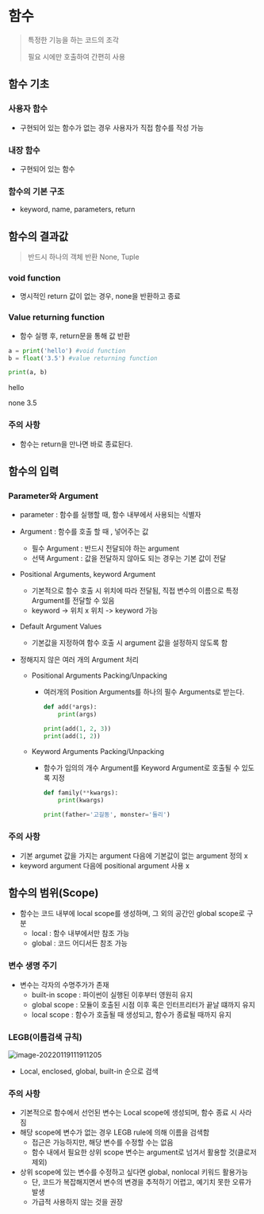 # 함수

> 특정한 기능을 하는 코드의 조각
>
> 필요 시에만 호출하여 간편히 사용



## 함수 기초

### 사용자 함수

- 구현되어 있는 함수가 없는 경우 사용자가 직접 함수를 작성 가능

### 내장 함수

- 구현되어 있는 함수

### 함수의 기본 구조

- keyword, name, parameters, return



## 함수의 결과값

> 반드시 하나의 객체 반환 None, Tuple

### void function

- 명시적인 return 값이 없는 경우, none을 반환하고 종료

### Value returning function

- 함수 실행 후, return문을 통해 값 반환

``` python
a = print('hello') #void function
b = float('3.5') #value returning function

print(a, b)
```

hello

none 3.5

### 주의 사항

- 함수는 return을 만나면 바로 종료된다.



## 함수의 입력

### Parameter와 Argument

- parameter : 함수를 실행할 때, 함수 내부에서 사용되는 식별자

- Argument : 함수를 호출 할 때 , 넣어주는 값

  - 필수 Argument : 반드시 전달되야 하는 argument
  - 선택 Argument : 값을 전달하지 않아도 되는 경우는 기본 값이 전달

- Positional Arguments, keyword Argument

  - 기본적으로 함수 호출 시 위치에 따라 전달됨, 직접 변수의 이름으로 특정 Argument를 전달할 수 있음
  - keyword -> 위치 x 위치 -> keyword 가능

- Default Argument Values

  - 기본값을 지정하여 함수 호출 시 argument 값을 설정하지 않도록 함

- 정해지지 않은 여러 개의 Argument 처리

  - Positional Arguments Packing/Unpacking

    - 여러개의 Position Arguments를 하나의 필수 Arguments로 받는다. 

      ``` python
      def add(*args):
          print(args)
      
      print(add(1, 2, 3))
      print(add(1, 2))
      ```

  - Keyword Arguments Packing/Unpacking

    - 함수가 임의의 개수 Argument를 Keyword Argument로 호출될 수 있도록 지정

      ``` python
      def family(**kwargs):
          print(kwargs)
          
      print(father='고길동', monster='둘리')
      ```

      

### 주의 사항

- 기본 argumet 값을 가지는 argument 다음에 기본값이 없는 argument 정의 x
- keyword argument 다음에 positional argument 사용 x



## 함수의 범위(Scope)

- 함수는 코드 내부에 local scope를 생성하며, 그 외의 공간인 global scope로 구분
  - local : 함수 내부에서만 참조 가능
  - global : 코드 어디서든 참조 가능

### 변수 생명 주기

- 변수는 각자의 수명주가가 존재
  - built-in scope : 파이썬이 실행된 이후부터 영원히 유지
  - global scope : 모듈이 호출된 시점 이후 혹은 인터프리터가 끝날 떄까지 유지
  - local scope : 함수가 호출될 때 생성되고, 함수가 종료될 때까지 유지

### LEGB(이름검색 규칙)

![image-20220119111911205](C:\Users\skycoms\AppData\Roaming\Typora\typora-user-images\image-20220119111911205.png)

- Local, enclosed, global, built-in 순으로 검색

### 주의 사항

- 기본적으로 함수에서 선언된 변수는 Local scope에 생성되며, 함수 종료 시 사라짐
- 해당 scope에 변수가 없는 경우 LEGB rule에 의해 이름을 검색함
  - 접근은 가능하지만,  해당 변수를 수정할 수는 없음
  - 함수 내에서 필요한 상위 scope 변수는 argument로 넘겨서 활용할 것(클로저 제외)
- 상위 scope에 있는 변수를 수정하고 싶다면 global, nonlocal 키워드 활용가능
  - 단, 코드가 복잡해지면서 변수의 변경을 추적하기 어렵고, 예기치 못한 오류가 발생
  - 가급적 사용하지 않는 것을 권장



